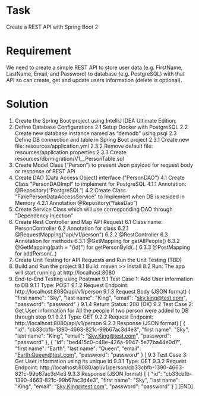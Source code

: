# Task
Create a REST API with Spring Boot 2

# Requirement
We need to create a simple REST API to store user data (e.g. FirstName, LastName, Email, and Password) to database (e.g. PostgreSQL) with that API so can create, get and update users information (delete is optional).

# Solution 
1. Create the Spring Boot project using IntelliJ IDEA Ultimate Edition. 
2. Define Database Configurations
    2.1 Setup Docker with PostgreSQL
    2.2 Create new database instance named as “demodb” using psql
    2.3 Define DB connection and table in Spring Boot project
          2.3.1 Create new file: resources/application.yml
          2.3.2 Remove default file: resources/application.properties
          2.3.3 Create resources/db/migration/V1__PersonTable.sql
3. Create Model Class (“Person”) to present Json payload for request body or response of REST API
4. Create DAO (Data Access Object) interface ("PersonDAO")
    4.1 Create Class "PersonDAOImpl" to implement for PostgreSQL
          4.1.1 Annotation: @Repository(“PostgreSQL”)
    4.2 Create Class "FakePersonDataAccessService" to Implement when DB is resided in Memory
          4.2.1 Annotation @Repository(“fakeDao”)
5. Create Service Class which will use corresponding DAO through “Dependency Injection” 
6. Create Rest Controller and Map API Request
    6.1 Class name: PersonController
    6.2 Annotation for class 
				  6.2.1 @RequestMapping("api/v1/person")
				  6.2.2 @RestController
	  6.3 Annotation for methods
		      6.3.1 @GetMapping for getAllPeople()
				  6.3.2 @GetMapping(path = "{id}") for getPersonById(..)
				  6.3.3 @PostMapping for addPerson(..)
7. Create Unit Testing for API Requests and Run the Unit Testing (TBD)
8. Build and Run the project
    8.1 Build: maven >> install
	  8.2 Run: The app will start running at http://localhost:8080
9. End-to-End Testing using Postman
    9.1 Test Case 1: Add User information to DB
		      9.1.1 Type: POST
				  9.1.2 Request Endpoint: http://localhost:8080/api/v1/person
				  9.1.3 Request Body (JSON format)
					        {
					          "first name": "Sky",
					          "last name": "King",
					          "email": "sky.king@test.com",
					          "password": "password"
					        }
				  9.1.4 Return Status: 200 (OK)
    9.2 Test Case 2: Get User information for All the people if two person were added to DB through step 9.1
				  9.2.1 Type: GET
				  9.2.2 Request Endpoint: http://localhost:8080/api/v1/person
				  9.2.3 Response (JSON format)
					        [
    						    {
						          "id": "cb33cbfb-1390-4663-821c-99b67ac3d4e3",
        							"first name": "Sky",
						          "last name": "King",
						          "email": “Sky.King@test.com",
						          "password": "password"
    						    },
    						    {
						          "id": "bed415c0-c48e-426a-9947-5e77ba44e0d7",
						          "first name": “Earth”,
						          "last name": “Queen”,
						          "email": “Earth.Queen@test.com",
						          "password": "password"
					          }
					        ]
	  9.3 Test Case 3: Get User information using its unique id
				  9.3.1 Type: GET
				  9.3.2 Request Endpoint: http://localhost:8080/api/v1/person/cb33cbfb-1390-4663-821c-99b67ac3d4e3
				  9.3.3 Response (JSON format)
                  [
    						    {
						          "id": "cb33cbfb-1390-4663-821c-99b67ac3d4e3",
        						  "first name": "Sky",
						          "last name": "King",
						          "email": “Sky.King@test.com",
						          "password": "password"
    						    }
					        ]
[END]
